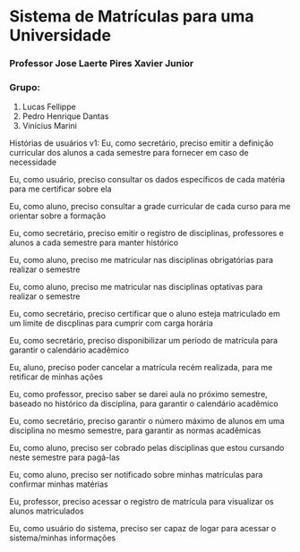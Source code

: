 # Sistema de Matrículas para uma Universidade
### Professor Jose Laerte Pires Xavier Junior
### Grupo:

1. Lucas Fellippe
2. Pedro Henrique Dantas
3. Vinícius Marini

Histórias de usuários v1:
Eu, como secretário, preciso emitir a definição curricular dos alunos a cada semestre para fornecer em caso de necessidade

Eu, como usuário, preciso consultar os dados específicos de cada matéria para me certificar sobre ela

Eu, como aluno, preciso consultar a grade curricular de cada curso para me orientar sobre a formação

Eu, como secretário, preciso emitir o registro de disciplinas, professores e alunos a cada semestre para manter histórico

Eu, como aluno, preciso me matricular nas disciplinas obrigatórias para realizar o semestre

Eu, como aluno, preciso me matricular nas disciplinas optativas para realizar o semestre

Eu, como secretário, preciso certificar que o aluno esteja matriculado em um limite de discplinas para cumprir com carga horária

Eu, como secretário, preciso disponibilizar um período de matrícula para garantir o calendário acadêmico

Eu, aluno, preciso poder cancelar a matrícula recém realizada, para me retificar de minhas ações

Eu, como professor, preciso saber se darei aula no próximo semestre, baseado no histórico da disciplina, para garantir o calendário acadêmico

Eu, como secretário, preciso garantir o número máximo de alunos em uma disciplina no mesmo semestre, para garantir as normas acadêmicas

Eu, como aluno, preciso ser cobrado pelas disciplinas que estou cursando neste semestre para pagá-las

Eu, como aluno, preciso ser notificado sobre minhas matrículas para confirmar minhas matérias

Eu, professor, preciso acessar o registro de matrícula para visualizar os alunos matriculados

Eu, como usuário do sistema, preciso ser capaz de logar para acessar o sistema/minhas informações
